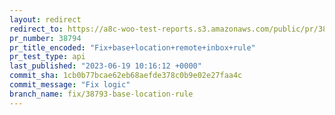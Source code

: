 ```yaml
---
layout: redirect
redirect_to: https://a8c-woo-test-reports.s3.amazonaws.com/public/pr/38794/api/index.html
pr_number: 38794
pr_title_encoded: "Fix+base+location+remote+inbox+rule"
pr_test_type: api
last_published: "2023-06-19 10:16:12 +0000"
commit_sha: 1cb0b77bcae62eb68aefde378c0b9e02e27faa4c
commit_message: "Fix logic"
branch_name: fix/38793-base-location-rule
---
```

